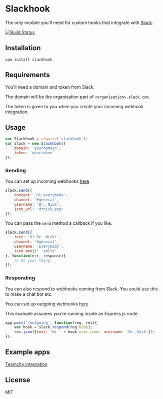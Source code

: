 # Slackhook
The only module you'll need for custom hooks that integrate with [Slack](https://slack.com).

[![Build Status](https://travis-ci.org/Joezo/node-slackhook.svg)](https://travis-ci.org/Joezo/node-slackhook)

## Installation
`npm install slackhook`

## Requirements
You'll need a domain and token from Slack.

The domain will be the organisation part of `<organisation>.slack.com`

The token is given to you when you create your incoming webhook integration.


## Usage

```javascript
var Slackhook = require('slackhook');
var slack = new Slackhook({
    domain: 'yourdomain',
    token: 'yourtoken'
});
```

### Sending
You can set up incoming webhooks [here](https://slack.com/services/new/incoming-webhook)

```javascript
slack.send({
    content: 'Hi everybody',
    channel: '#general',
    username: 'Dr. Nick',
    icon_url: 'drnick.png' 
});
```

You can pass the `send` method a callback if you like.

```javascript
slack.send({
    text: 'Hi Dr. Nick!',
    channel: '#general',
    username: 'Everybody',
    icon_emoji: 'smile'
}, function(err, response){
    // Do your thing
});
```

### Responding

You can also respond to webhooks coming from Slack. You could use this to make a chat bot etc.

You can set up outgoing webhooks [here](https://slack.com/services/new/outgoing-webhook)

This example assumes you're running inside an Express.js route.

```javascript
app.post('/outgoing', function(req, res){
	var hook = slack.respond(req.body);
	res.json({text: 'Hi ' + hook.user_name, username: 'Dr. Nick'});
});
```

## Example apps

[Teamcity integration](https://github.com/Joezo/slackhook-example)

## License
MIT